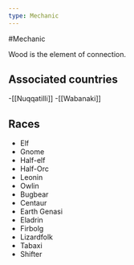 ```yaml
---
type: Mechanic
---
```


#Mechanic

Wood is the element of connection. 


## Associated countries
-[[Nuqqatilli]]
-[[Wabanaki]]

## Races
- Elf
- Gnome
- Half-elf
- Half-Orc
- Leonin
- Owlin
- Bugbear
- Centaur
- Earth Genasi
- Eladrin
- Firbolg
- Lizardfolk
- Tabaxi
- Shifter